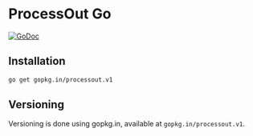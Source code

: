 # ProcessOut Go

[![GoDoc](https://godoc.org/gopkg.in/processout.v1?status.svg)](https://godoc.org/gopkg.in/processout.v1)

## Installation

```sh
go get gopkg.in/processout.v1
```

## Versioning

Versioning is done using gopkg.in, available at `gopkg.in/processout.v1`.
